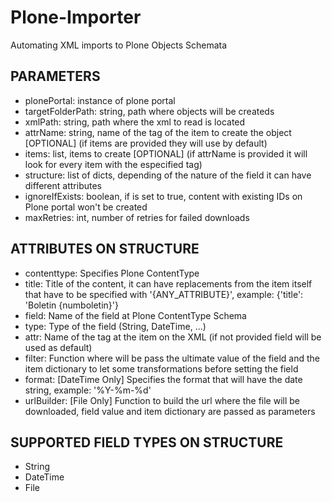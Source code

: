 # Plone-Importer
Automating XML imports to Plone Objects Schemata

## PARAMETERS  
- plonePortal:       instance of plone portal  
- targetFolderPath:  string, path where objects will be createds  
- xmlPath:           string, path where the xml to read is located  
- attrName:          string, name of the tag of the item to create the object [OPTIONAL] (if items are provided they will use by default)  
- items:             list, items to create [OPTIONAL] (if attrName is provided it will look for every item with the especified tag)  
- structure:         list of dicts, depending of the nature of the field it can have different attributes  
- ignoreIfExists:    boolean, if is set to true, content with existing IDs on Plone portal won't be created  
- maxRetries:        int, number of retries for failed downloads  

## ATTRIBUTES ON STRUCTURE
- contenttype: Specifies Plone ContentType  
- title:       Title of the content, it can have replacements from the item itself that have to be specified with '{ANY_ATTRIBUTE}', example: {'title': 'Boletin {numboletin}'}  
- field:       Name of the field at Plone ContentType Schema  
- type:        Type of the field (String, DateTime, ...)  
- attr:        Name of the tag at the item on the XML (if not provided field will be used as default)  
- filter:      Function where will be pass the ultimate value of the field and the item dictionary to let some transformations before setting the field  
- format:      [DateTime Only] Specifies the format that will have the date string, example: '%Y-%m-%d'  
- urlBuilder:  [File Only] Function to build the url where the file will be downloaded, field value and item dictionary are passed as parameters  

## SUPPORTED FIELD TYPES ON STRUCTURE
- String  
- DateTime  
- File

